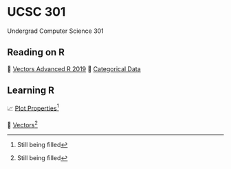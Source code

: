 # UCSC 301
Undergrad Computer Science 301

## Reading on R
📄 [Vectors Advanced R 2019](reading/Vectors-Advanced_R(2019).pdf)
📄 [Categorical Data](reading/Categorical_Data.pdf)

## Learning R
📈 [Plot Properties](Plot-Properties)[^1]

🎯 [Vectors](Vectors)[^1]

[^1]: Still being filled



